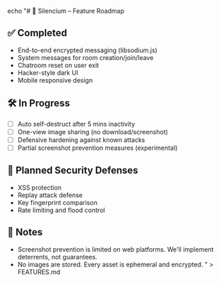 echo "# 🔐 Silencium – Feature Roadmap

## ✅ Completed
- End-to-end encrypted messaging (libsodium.js)
- System messages for room creation/join/leave
- Chatroom reset on user exit
- Hacker-style dark UI
- Mobile responsive design

## 🛠️ In Progress
- [ ] Auto self-destruct after 5 mins inactivity
- [ ] One-view image sharing (no download/screenshot)
- [ ] Defensive hardening against known attacks
- [ ] Partial screenshot prevention measures (experimental)

## 🧠 Planned Security Defenses
- XSS protection
- Replay attack defense
- Key fingerprint comparison
- Rate limiting and flood control

## 📌 Notes
- Screenshot prevention is limited on web platforms. We'll implement deterrents, not guarantees.
- No images are stored. Every asset is ephemeral and encrypted.
" > FEATURES.md
